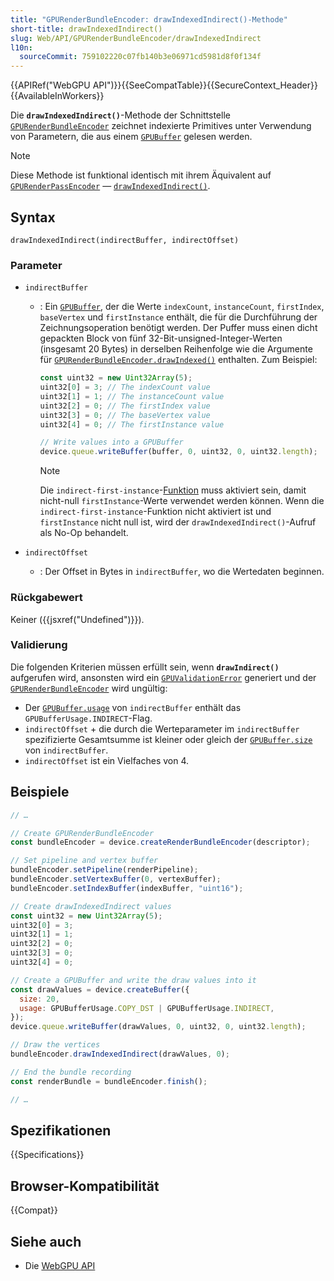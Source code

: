 ```yaml
---
title: "GPURenderBundleEncoder: drawIndexedIndirect()-Methode"
short-title: drawIndexedIndirect()
slug: Web/API/GPURenderBundleEncoder/drawIndexedIndirect
l10n:
  sourceCommit: 759102220c07fb140b3e06971cd5981d8f0f134f
---
```


{{APIRef("WebGPU API")}}{{SeeCompatTable}}{{SecureContext_Header}}{{AvailableInWorkers}}

Die **`drawIndexedIndirect()`**-Methode der Schnittstelle [`GPURenderBundleEncoder`](/de/docs/Web/API/GPURenderBundleEncoder) zeichnet indexierte Primitives unter Verwendung von Parametern, die aus einem [`GPUBuffer`](/de/docs/Web/API/GPUBuffer) gelesen werden.

> [!NOTE]
> Diese Methode ist funktional identisch mit ihrem Äquivalent auf [`GPURenderPassEncoder`](/de/docs/Web/API/GPURenderPassEncoder) — [`drawIndexedIndirect()`](/de/docs/Web/API/GPURenderPassEncoder/drawIndexedIndirect).

## Syntax

```js-nolint
drawIndexedIndirect(indirectBuffer, indirectOffset)
```

### Parameter

- `indirectBuffer`

  - : Ein [`GPUBuffer`](/de/docs/Web/API/GPUBuffer), der die Werte `indexCount`, `instanceCount`, `firstIndex`, `baseVertex` und `firstInstance` enthält, die für die Durchführung der Zeichnungsoperation benötigt werden. Der Puffer muss einen dicht gepackten Block von fünf 32-Bit-unsigned-Integer-Werten (insgesamt 20 Bytes) in derselben Reihenfolge wie die Argumente für [`GPURenderBundleEncoder.drawIndexed()`](/de/docs/Web/API/GPURenderBundleEncoder/drawIndexed) enthalten. Zum Beispiel:

    ```js
    const uint32 = new Uint32Array(5);
    uint32[0] = 3; // The indexCount value
    uint32[1] = 1; // The instanceCount value
    uint32[2] = 0; // The firstIndex value
    uint32[3] = 0; // The baseVertex value
    uint32[4] = 0; // The firstInstance value

    // Write values into a GPUBuffer
    device.queue.writeBuffer(buffer, 0, uint32, 0, uint32.length);
    ```

    > [!NOTE]
    > Die `indirect-first-instance`-[Funktion](/de/docs/Web/API/GPUSupportedFeatures) muss aktiviert sein, damit nicht-null `firstInstance`-Werte verwendet werden können. Wenn die `indirect-first-instance`-Funktion nicht aktiviert ist und `firstInstance` nicht null ist, wird der `drawIndexedIndirect()`-Aufruf als No-Op behandelt.

- `indirectOffset`
  - : Der Offset in Bytes in `indirectBuffer`, wo die Wertedaten beginnen.

### Rückgabewert

Keiner ({{jsxref("Undefined")}}).

### Validierung

Die folgenden Kriterien müssen erfüllt sein, wenn **`drawIndirect()`** aufgerufen wird, ansonsten wird ein [`GPUValidationError`](/de/docs/Web/API/GPUValidationError) generiert und der [`GPURenderBundleEncoder`](/de/docs/Web/API/GPURenderBundleEncoder) wird ungültig:

- Der [`GPUBuffer.usage`](/de/docs/Web/API/GPUBuffer/usage) von `indirectBuffer` enthält das `GPUBufferUsage.INDIRECT`-Flag.
- `indirectOffset` + die durch die Werteparameter im `indirectBuffer` spezifizierte Gesamtsumme ist kleiner oder gleich der [`GPUBuffer.size`](/de/docs/Web/API/GPUBuffer/size) von `indirectBuffer`.
- `indirectOffset` ist ein Vielfaches von 4.

## Beispiele

```js
// …

// Create GPURenderBundleEncoder
const bundleEncoder = device.createRenderBundleEncoder(descriptor);

// Set pipeline and vertex buffer
bundleEncoder.setPipeline(renderPipeline);
bundleEncoder.setVertexBuffer(0, vertexBuffer);
bundleEncoder.setIndexBuffer(indexBuffer, "uint16");

// Create drawIndexedIndirect values
const uint32 = new Uint32Array(5);
uint32[0] = 3;
uint32[1] = 1;
uint32[2] = 0;
uint32[3] = 0;
uint32[4] = 0;

// Create a GPUBuffer and write the draw values into it
const drawValues = device.createBuffer({
  size: 20,
  usage: GPUBufferUsage.COPY_DST | GPUBufferUsage.INDIRECT,
});
device.queue.writeBuffer(drawValues, 0, uint32, 0, uint32.length);

// Draw the vertices
bundleEncoder.drawIndexedIndirect(drawValues, 0);

// End the bundle recording
const renderBundle = bundleEncoder.finish();

// …
```

## Spezifikationen

{{Specifications}}

## Browser-Kompatibilität

{{Compat}}

## Siehe auch

- Die [WebGPU API](/de/docs/Web/API/WebGPU_API)
